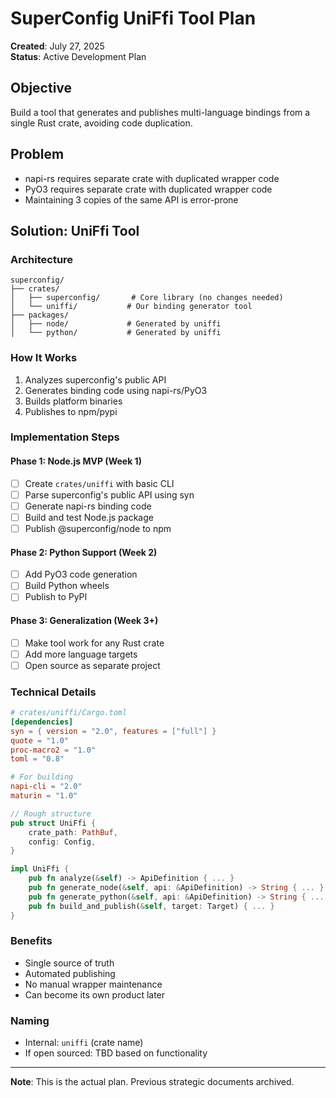 # SuperConfig UniFfi Tool Plan

**Created**: July 27, 2025\
**Status**: Active Development Plan

## Objective

Build a tool that generates and publishes multi-language bindings from a single Rust crate, avoiding code duplication.

## Problem

- napi-rs requires separate crate with duplicated wrapper code
- PyO3 requires separate crate with duplicated wrapper code
- Maintaining 3 copies of the same API is error-prone

## Solution: UniFfi Tool

### Architecture

```
superconfig/
├── crates/
│   ├── superconfig/       # Core library (no changes needed)
│   └── uniffi/           # Our binding generator tool
├── packages/
│   ├── node/             # Generated by uniffi
│   └── python/           # Generated by uniffi
```

### How It Works

1. Analyzes superconfig's public API
2. Generates binding code using napi-rs/PyO3
3. Builds platform binaries
4. Publishes to npm/pypi

### Implementation Steps

#### Phase 1: Node.js MVP (Week 1)

- [ ] Create `crates/uniffi` with basic CLI
- [ ] Parse superconfig's public API using syn
- [ ] Generate napi-rs binding code
- [ ] Build and test Node.js package
- [ ] Publish @superconfig/node to npm

#### Phase 2: Python Support (Week 2)

- [ ] Add PyO3 code generation
- [ ] Build Python wheels
- [ ] Publish to PyPI

#### Phase 3: Generalization (Week 3+)

- [ ] Make tool work for any Rust crate
- [ ] Add more language targets
- [ ] Open source as separate project

### Technical Details

```toml
# crates/uniffi/Cargo.toml
[dependencies]
syn = { version = "2.0", features = ["full"] }
quote = "1.0"
proc-macro2 = "1.0"
toml = "0.8"

# For building
napi-cli = "2.0"
maturin = "1.0"
```

```rust
// Rough structure
pub struct UniFfi {
    crate_path: PathBuf,
    config: Config,
}

impl UniFfi {
    pub fn analyze(&self) -> ApiDefinition { ... }
    pub fn generate_node(&self, api: &ApiDefinition) -> String { ... }
    pub fn generate_python(&self, api: &ApiDefinition) -> String { ... }
    pub fn build_and_publish(&self, target: Target) { ... }
}
```

### Benefits

- Single source of truth
- Automated publishing
- No manual wrapper maintenance
- Can become its own product later

### Naming

- Internal: `uniffi` (crate name)
- If open sourced: TBD based on functionality

---

**Note**: This is the actual plan. Previous strategic documents archived.

